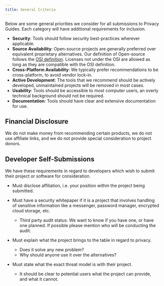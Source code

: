 ```yaml
---
title: General Criteria
---
```


Below are some general priorities we consider for all submissions to Privacy Guides. Each category will have additional requirements for inclusion.

- **Security**: Tools should follow security best-practices wherever applicable.
- **Source Availability**: Open-source projects are generally preferred over equivalent proprietary alternatives. Our definition of Open-source follows the [OSI definition](https://opensource.org/osd). Licenses not under the OSI are allowed as long as they are compatible with the OSI definition.
- **Cross-Platform Availability**: We typically prefer recommendations to be cross-platform, to avoid vendor lock-in.
- **Active Development**: The tools that we recommend should be actively developed, unmaintained projects will be removed in most cases.
- **Usability**: Tools should be accessible to most computer users, an overly technical background should not be required.
- **Documentation**: Tools should have clear and extensive documentation for use.

## Financial Disclosure

We do not make money from recommending certain products, we do not use affiliate links, and we do not provide special consideration to project donors.

## Developer Self-Submissions

We have these requirements in regard to developers which wish to submit their project or software for consideration.

- Must disclose affiliation, i.e. your position within the project being submitted.

- Must have a security whitepaper if it is a project that involves handling of sensitive information like a messenger, password manager, encrypted cloud storage, etc.
    - Third party audit status. We want to know if you have one, or have one planned. If possible please mention who will be conducting the audit.

- Must explain what the project brings to the table in regard to privacy.
    - Does it solve any new problem?
    - Why should anyone use it over the alternatives?

- Must state what the exact threat model is with their project.
    - It should be clear to potential users what the project can provide, and what it cannot.
